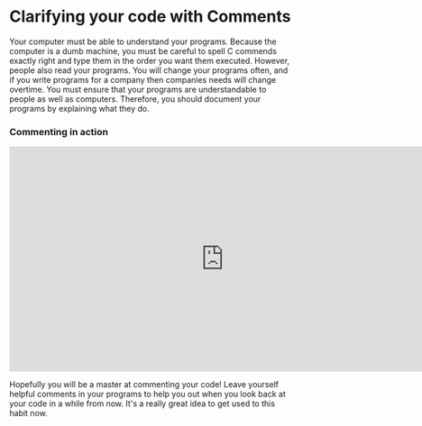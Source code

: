 # Clarifying your code with Comments

Your computer must be able to understand your programs. Because the computer is a dumb machine, you must be careful to spell C commends exactly right and type them in the order you want them executed. However, people also read your programs. You will change your programs often, and if you write programs for a company then companies needs will change overtime. You must ensure that your programs are understandable to people as well as computers. Therefore, you should document your programs by explaining what they do.

### Commenting in action

<iframe width="760" height="400" src="https://www.youtube.com/embed/00MbrzqBe_A" frameborder="0" allowfullscreen></iframe>

Hopefully you will be a master at commenting your code! Leave yourself helpful comments in your programs to help you out when you look back at your code in a while from now. It's a really great idea to get used to this habit now. 
